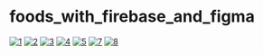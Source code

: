 # foods_with_firebase_and_figma
<a href="https://ibb.co/KF44fFG"><img src="https://i.ibb.co/KF44fFG/1.jpg" alt="1" border="0"></a>
<a href="https://ibb.co/XygmK13"><img src="https://i.ibb.co/XygmK13/2.jpg" alt="2" border="0"></a>
<a href="https://ibb.co/tZY8Nzh"><img src="https://i.ibb.co/tZY8Nzh/3.jpg" alt="3" border="0"></a>
<a href="https://ibb.co/kSkfNMm"><img src="https://i.ibb.co/kSkfNMm/4.jpg" alt="4" border="0"></a>
<a href="https://ibb.co/xHr5RJ9"><img src="https://i.ibb.co/xHr5RJ9/5.jpg" alt="5" border="0"></a>
<a href="https://ibb.co/JHzFRNs"><img src="https://i.ibb.co/JHzFRNs/7.jpg" alt="7" border="0"></a>
<a href="https://ibb.co/2gwtvWn"><img src="https://i.ibb.co/2gwtvWn/8.jpg" alt="8" border="0"></a>

